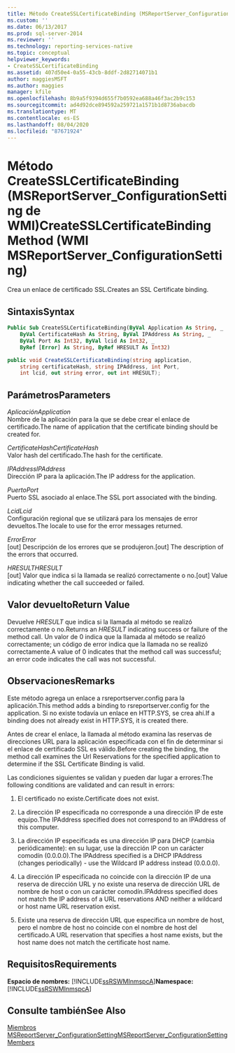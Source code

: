 ```yaml
---
title: Método CreateSSLCertificateBinding (MSReportServer_ConfigurationSetting de WMI) | Microsoft Docs
ms.custom: ''
ms.date: 06/13/2017
ms.prod: sql-server-2014
ms.reviewer: ''
ms.technology: reporting-services-native
ms.topic: conceptual
helpviewer_keywords:
- CreateSSLCertificateBinding
ms.assetid: 407d50e4-0a55-43cb-8ddf-2d82714071b1
author: maggiesMSFT
ms.author: maggies
manager: kfile
ms.openlocfilehash: 8b9a5f9394d655f7b0592ea688a46f3ac2b9c153
ms.sourcegitcommit: ad4d92dce894592a259721a1571b1d8736abacdb
ms.translationtype: MT
ms.contentlocale: es-ES
ms.lasthandoff: 08/04/2020
ms.locfileid: "87671924"
---
```

# <a name="createsslcertificatebinding-method-wmi-msreportserver_configurationsetting"></a><span data-ttu-id="37695-102">Método CreateSSLCertificateBinding (MSReportServer_ConfigurationSetting de WMI)</span><span class="sxs-lookup"><span data-stu-id="37695-102">CreateSSLCertificateBinding Method (WMI MSReportServer_ConfigurationSetting)</span></span>
  <span data-ttu-id="37695-103">Crea un enlace de certificado SSL.</span><span class="sxs-lookup"><span data-stu-id="37695-103">Creates an SSL Certificate binding.</span></span>  
  
## <a name="syntax"></a><span data-ttu-id="37695-104">Sintaxis</span><span class="sxs-lookup"><span data-stu-id="37695-104">Syntax</span></span>  
  
```vb  
Public Sub CreateSSLCertificateBinding(ByVal Application As String, _  
    ByVal CertificateHash As String, ByVal IPAddress As String, _  
    ByVal Port As Int32, ByVal lcid As Int32, _  
    ByRef [Error] As String, ByRef HRESULT As Int32)  
```  
  
```csharp  
public void CreateSSLCertificateBinding(string application,   
    string certificateHash, string IPAddress, int Port,   
    int lcid, out string error, out int HRESULT);  
```  
  
## <a name="parameters"></a><span data-ttu-id="37695-105">Parámetros</span><span class="sxs-lookup"><span data-stu-id="37695-105">Parameters</span></span>  
 <span data-ttu-id="37695-106">*Aplicación*</span><span class="sxs-lookup"><span data-stu-id="37695-106">*Application*</span></span>  
 <span data-ttu-id="37695-107">Nombre de la aplicación para la que se debe crear el enlace de certificado.</span><span class="sxs-lookup"><span data-stu-id="37695-107">The name of application that the certificate binding should be created for.</span></span>  
  
 <span data-ttu-id="37695-108">*CertificateHash*</span><span class="sxs-lookup"><span data-stu-id="37695-108">*CertificateHash*</span></span>  
 <span data-ttu-id="37695-109">Valor hash del certificado.</span><span class="sxs-lookup"><span data-stu-id="37695-109">The hash for the certificate.</span></span>  
  
 <span data-ttu-id="37695-110">*IPAddress*</span><span class="sxs-lookup"><span data-stu-id="37695-110">*IPAddress*</span></span>  
 <span data-ttu-id="37695-111">Dirección IP para la aplicación.</span><span class="sxs-lookup"><span data-stu-id="37695-111">The IP address for the application.</span></span>  
  
 <span data-ttu-id="37695-112">*Puerto*</span><span class="sxs-lookup"><span data-stu-id="37695-112">*Port*</span></span>  
 <span data-ttu-id="37695-113">Puerto SSL asociado al enlace.</span><span class="sxs-lookup"><span data-stu-id="37695-113">The SSL port associated with the binding.</span></span>  
  
 <span data-ttu-id="37695-114">*Lcid*</span><span class="sxs-lookup"><span data-stu-id="37695-114">*Lcid*</span></span>  
 <span data-ttu-id="37695-115">Configuración regional que se utilizará para los mensajes de error devueltos.</span><span class="sxs-lookup"><span data-stu-id="37695-115">The locale to use for the error messages returned.</span></span>  
  
 <span data-ttu-id="37695-116">*Error*</span><span class="sxs-lookup"><span data-stu-id="37695-116">*Error*</span></span>  
 <span data-ttu-id="37695-117">[out] Descripción de los errores que se produjeron.</span><span class="sxs-lookup"><span data-stu-id="37695-117">[out] The description of the errors that occurred.</span></span>  
  
 <span data-ttu-id="37695-118">*HRESULT*</span><span class="sxs-lookup"><span data-stu-id="37695-118">*HRESULT*</span></span>  
 <span data-ttu-id="37695-119">[out] Valor que indica si la llamada se realizó correctamente o no.</span><span class="sxs-lookup"><span data-stu-id="37695-119">[out] Value indicating whether the call succeeded or failed.</span></span>  
  
## <a name="return-value"></a><span data-ttu-id="37695-120">Valor devuelto</span><span class="sxs-lookup"><span data-stu-id="37695-120">Return Value</span></span>  
 <span data-ttu-id="37695-121">Devuelve *HRESULT* que indica si la llamada al método se realizó correctamente o no.</span><span class="sxs-lookup"><span data-stu-id="37695-121">Returns an *HRESULT* indicating success or failure of the method call.</span></span> <span data-ttu-id="37695-122">Un valor de 0 indica que la llamada al método se realizó correctamente; un código de error indica que la llamada no se realizó correctamente.</span><span class="sxs-lookup"><span data-stu-id="37695-122">A value of 0 indicates that the method call was successful; an error code indicates the call was not successful.</span></span>  
  
## <a name="remarks"></a><span data-ttu-id="37695-123">Observaciones</span><span class="sxs-lookup"><span data-stu-id="37695-123">Remarks</span></span>  
 <span data-ttu-id="37695-124">Este método agrega un enlace a rsreportserver.config para la aplicación.</span><span class="sxs-lookup"><span data-stu-id="37695-124">This method adds a binding to rsreportserver.config for the application.</span></span> <span data-ttu-id="37695-125">Si no existe todavía un enlace en HTTP.SYS, se crea ahí.</span><span class="sxs-lookup"><span data-stu-id="37695-125">If a binding does not already exist in HTTP.SYS, it is created there.</span></span>  
  
 <span data-ttu-id="37695-126">Antes de crear el enlace, la llamada al método examina las reservas de direcciones URL para la aplicación especificada con el fin de determinar si el enlace de certificado SSL es válido.</span><span class="sxs-lookup"><span data-stu-id="37695-126">Before creating the binding, the method call examines the Url Reservations for the specified application to determine if the SSL Certificate Binding is valid.</span></span>  
  
 <span data-ttu-id="37695-127">Las condiciones siguientes se validan y pueden dar lugar a errores:</span><span class="sxs-lookup"><span data-stu-id="37695-127">The following conditions are validated and can result in errors:</span></span>  
  
1.  <span data-ttu-id="37695-128">El certificado no existe.</span><span class="sxs-lookup"><span data-stu-id="37695-128">Certificate does not exist.</span></span>  
  
2.  <span data-ttu-id="37695-129">La dirección IP especificada no corresponde a una dirección IP de este equipo.</span><span class="sxs-lookup"><span data-stu-id="37695-129">The IPAddress specified does not correspond to an IPAddress of this computer.</span></span>  
  
3.  <span data-ttu-id="37695-130">La dirección IP especificada es una dirección IP para DHCP (cambia periódicamente): en su lugar, use la dirección IP con un carácter comodín (0.0.0.0).</span><span class="sxs-lookup"><span data-stu-id="37695-130">The IPAddress specified is a DHCP IPAddress (changes periodically) - use the Wildcard IP address instead (0.0.0.0).</span></span>  
  
4.  <span data-ttu-id="37695-131">La dirección IP especificada no coincide con la dirección IP de una reserva de dirección URL y no existe una reserva de dirección URL de nombre de host o con un carácter comodín.</span><span class="sxs-lookup"><span data-stu-id="37695-131">IPAddress specified does not match the IP address of a URL reservations AND neither a wildcard or host name URL reservation exist.</span></span>  
  
5.  <span data-ttu-id="37695-132">Existe una reserva de dirección URL que especifica un nombre de host, pero el nombre de host no coincide con el nombre de host del certificado.</span><span class="sxs-lookup"><span data-stu-id="37695-132">A URL reservation that specifies a host name exists, but the host name does not match the certificate host name.</span></span>  
  
## <a name="requirements"></a><span data-ttu-id="37695-133">Requisitos</span><span class="sxs-lookup"><span data-stu-id="37695-133">Requirements</span></span>  
 <span data-ttu-id="37695-134">**Espacio de nombres:** [!INCLUDE[ssRSWMInmspcA](../../includes/ssrswminmspca-md.md)]</span><span class="sxs-lookup"><span data-stu-id="37695-134">**Namespace:** [!INCLUDE[ssRSWMInmspcA](../../includes/ssrswminmspca-md.md)]</span></span>  
  
## <a name="see-also"></a><span data-ttu-id="37695-135">Consulte también</span><span class="sxs-lookup"><span data-stu-id="37695-135">See Also</span></span>  
 [<span data-ttu-id="37695-136">Miembros MSReportServer_ConfigurationSetting</span><span class="sxs-lookup"><span data-stu-id="37695-136">MSReportServer_ConfigurationSetting Members</span></span>](msreportserver-configurationsetting-members.md)  
  
  
